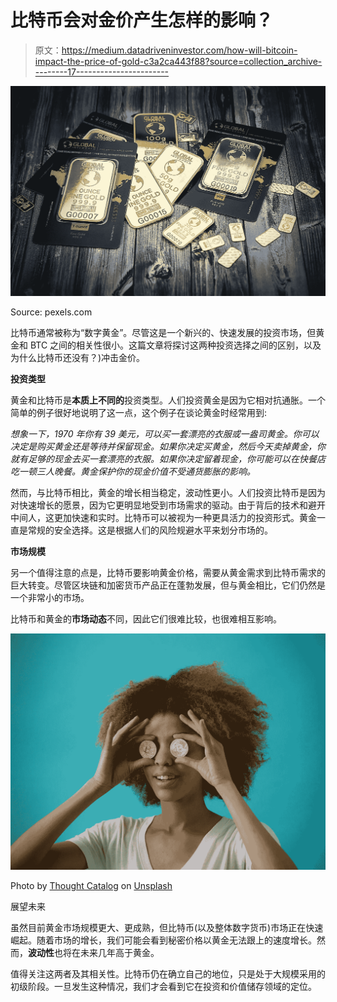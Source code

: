 # 比特币会对金价产生怎样的影响？

> 原文：<https://medium.datadriveninvestor.com/how-will-bitcoin-impact-the-price-of-gold-c3a2ca443f88?source=collection_archive---------17----------------------->

![](img/54114b734c82798af55d5d0659efe05b.png)

Source: pexels.com

比特币通常被称为“数字黄金”。尽管这是一个新兴的、快速发展的投资市场，但黄金和 BTC 之间的相关性很小。这篇文章将探讨这两种投资选择之间的区别，以及为什么比特币还没有？)冲击金价。

**投资类型**

黄金和比特币是**本质上不同的**投资类型。人们投资黄金是因为它相对抗通胀。一个简单的例子很好地说明了这一点，这个例子在谈论黄金时经常用到:

*想象一下，1970 年你有 39 美元，可以买一套漂亮的衣服或一盎司黄金。你可以决定是购买黄金还是等待并保留现金。如果你决定买黄金，然后今天卖掉黄金，你就有足够的现金去买一套漂亮的衣服。如果你决定留着现金，你可能可以在快餐店吃一顿三人晚餐。黄金保护你的现金价值不受通货膨胀的影响。*

然而，与比特币相比，黄金的增长相当稳定，波动性更小。人们投资比特币是因为对快速增长的愿景，因为它更明显地受到市场需求的驱动。由于背后的技术和避开中间人，这更加快速和实时。比特币可以被视为一种更具活力的投资形式。黄金一直是常规的安全选择。这是根据人们的风险规避水平来划分市场的。

**市场规模**

另一个值得注意的点是，比特币要影响黄金价格，需要从黄金需求到比特币需求的巨大转变。尽管区块链和加密货币产品正在蓬勃发展，但与黄金相比，它们仍然是一个非常小的市场。

比特币和黄金的**市场动态**不同，因此它们很难比较，也很难相互影响。

![](img/057cbd90d670324752057084ff811b37.png)

Photo by [Thought Catalog](https://unsplash.com/photos/Xeo_7HSwYsA?utm_source=unsplash&utm_medium=referral&utm_content=creditCopyText) on [Unsplash](https://unsplash.com/search/photos/bitcoin?utm_source=unsplash&utm_medium=referral&utm_content=creditCopyText)

展望未来

虽然目前黄金市场规模更大、更成熟，但比特币(以及整体数字货币)市场正在快速崛起。随着市场的增长，我们可能会看到秘密价格以黄金无法跟上的速度增长。然而，**波动性**也将在未来几年高于黄金。

值得关注这两者及其相关性。比特币仍在确立自己的地位，只是处于大规模采用的初级阶段。一旦发生这种情况，我们才会看到它在投资和价值储存领域的定位。